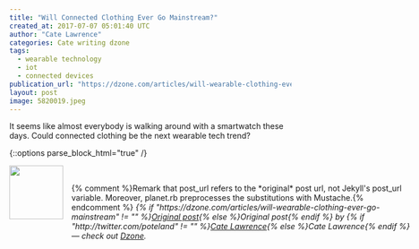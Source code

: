 ```yaml
---
title: "Will Connected Clothing Ever Go Mainstream?"
created_at: 2017-07-07 05:01:40 UTC
author: "Cate Lawrence"
categories: Cate writing dzone
tags: 
  - wearable technology
  - iot
  - connected devices
publication_url: "https://dzone.com/articles/will-wearable-clothing-ever-go-mainstream"
layout: post
image: 5820019.jpeg
---
```

It seems like almost everybody is walking around with a smartwatch these days. Could connected clothing be the next wearable tech trend?


{::options parse_block_html="true" /}
<div class="author">
   <img src="http://www.rss-specifications.com/rss-spec-rss.gif" style="width: 96px; height: 96;">
   <span style="position: absolute; padding: 32px 15px;">{% comment %}Remark that post_url refers to the *original* post url, not Jekyll's post_url variable. Moreover, planet.rb preprocesses the substitutions with Mustache.{% endcomment %}
      <i>{% if "https://dzone.com/articles/will-wearable-clothing-ever-go-mainstream" != "" %}<a href="https://dzone.com/articles/will-wearable-clothing-ever-go-mainstream">Original post</a>{% else %}Original post{% endif %} by {% if "http://twitter.com/poteland" != "" %}<a href="http://twitter.com/poteland">Cate Lawrence</a>{% else %}Cate Lawrence{% endif %} &mdash; check out <a href="https://dzone.com">Dzone</a>.</i>
  </span>
</div>
